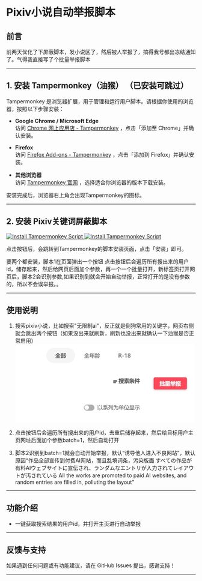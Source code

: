 # Pixiv小说自动举报脚本


## 前言

前两天优化了下屏蔽脚本，发小说区了，然后被人举报了，搞得我号都出冻结通知了。气得我直接写了个批量举报脚本

---


## 1. 安装 Tampermonkey（油猴）  （已安装可跳过）

Tampermonkey 是浏览器扩展，用于管理和运行用户脚本。请根据你使用的浏览器，按照以下步骤安装：

- **Google Chrome / Microsoft Edge**  
  访问 [Chrome 网上应用店 - Tampermonkey](https://chrome.google.com/webstore/detail/tampermonkey/dhdgffkkebhmkfjojejmpbldmpobfkfo) ，点击「添加至 Chrome」并确认安装。

- **Firefox**  
  访问 [Firefox Add-ons - Tampermonkey](https://addons.mozilla.org/firefox/addon/tampermonkey/) ，点击「添加到 Firefox」并确认安装。


- **其他浏览器**  
  访问 [Tampermonkey 官网](https://www.tampermonkey.net/) ，选择适合你浏览器的版本下载安装。

安装完成后，浏览器右上角会出现Tampermonkey的图标。

---

## 2. 安装 Pixiv关键词屏蔽脚本

<a href="https://raw.githubusercontent.com/echo152/pixiv-mass-report-script/main/pixiv-mass-report-script1.user.js" target="_blank" rel="noopener noreferrer">
  <img src="https://img.shields.io/badge/Install%20Tampermonkey-brightgreen?style=for-the-badge&logo=tampermonkey" alt="Install Tampermonkey Script">
</a> 
<a href="https://raw.githubusercontent.com/echo152/pixiv-mass-report-script/main/pixiv-mass-report-script2.user.js" target="_blank" rel="noopener noreferrer">
  <img src="https://img.shields.io/badge/Install%20Tampermonkey-brightgreen?style=for-the-badge&logo=tampermonkey" alt="Install Tampermonkey Script">
</a> 


点击按钮后，会跳转到Tampermonkey的脚本安装页面，点击「安装」即可。

要两个都安装，脚本1在页面弹出一个按钮 点击按钮后会遍历所有搜出来的用户id，储存起来，然后给网页后面加个参数，再一个一个批量打开，新标签页打开网页后，脚本2会识别参数,如果识别到就会开始自动举报，正常打开的是没有参数的，所以不会误举报。。

---
## 使用说明

1. 搜索pixiv小说，比如搜索"无限制ai"，反正就是倒狗常用的关键字，网页右侧就会跳出两个按钮（如果没出来就刷新，刷新也没出来就确认一下油猴是否正常启用）
![预览图](https://raw.githubusercontent.com/echo152/pixiv-mass-report-script/main/image/1.png)

2. 点击按钮后会遍历所有搜出来的用户id，去重后储存起来，然后给目标用户主页网址后面加个参数batch=1，然后自动打开

3.  脚本2识别到batch=1就会自动开始举报，默认“诱导他人进入不良网站”，默认原因“作品全部宣传到付费AI网站，而且乱填词条，污染版面
すべての作品が有料AIウェブサイトに宣伝され、ランダムなエントリが入力されてレイアウトが汚されている
All the works are promoted to paid AI websites, and random entries are filled in, polluting the layout”



---


## 功能介绍

- 一键获取搜索结果的用户id，并打开主页进行自动举报

---


## 反馈与支持

如果遇到任何问题或有功能建议，请在 GitHub Issues 提出，感谢支持！

---

